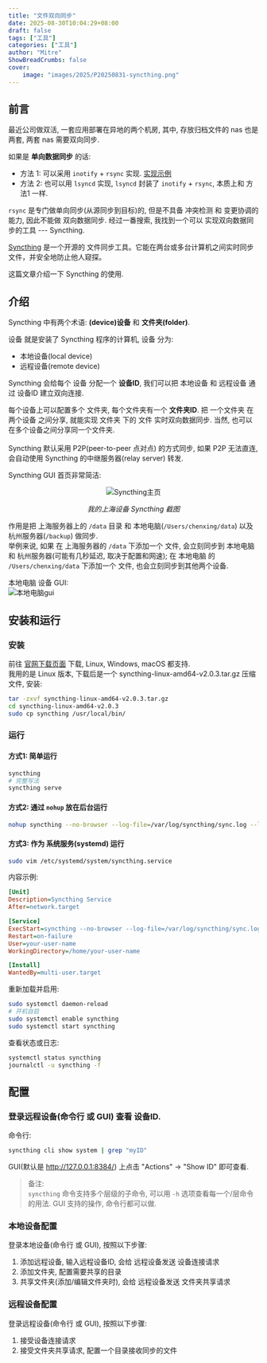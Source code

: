 ```yaml
---
title: "文件双向同步"
date: 2025-08-30T10:04:29+08:00
draft: false
tags: ["工具"]
categories: ["工具"]
author: "Mitre"
ShowBreadCrumbs: false
cover:
    image: "images/2025/P20250831-syncthing.png"
---
```


## 前言

最近公司做双活, 一套应用部署在异地的两个机房, 其中, 存放归档文件的 nas 也是两套, 两套 nas 需要双向同步.  

如果是 **单向数据同步** 的话:  
- 方法 1: 可以采用 `inotify` + `rsync` 实现. [实现示例](https://github.com/mitrecx/tool-scripts/blob/main/shell/sync_files/sync_files.sh)  
- 方法 2: 也可以用 `lsyncd` 实现, `lsyncd` 封装了 `inotify` + `rsync`, 本质上和 方法1 一样.  

`rsync` 是专门做单向同步(从源同步到目标)的, 但是不具备 冲突检测 和 变更协调的能力, 因此不能做 双向数据同步. 经过一番搜索, 我找到一个可以 实现双向数据同步的工具 --- Syncthing.   

[Syncthing](https://syncthing.net/) 是一个开源的 文件同步工具。它能在两台或多台计算机之间实时同步文件，并安全地防止他人窥探。  

这篇文章介绍一下 Syncthing 的使用.  

## 介绍  
Syncthing 中有两个术语: **(device)设备** 和 **文件夹(folder)**.  

设备 就是安装了 Syncthing 程序的计算机, 设备 分为:  
- 本地设备(local device)  
- 远程设备(remote device)    

Syncthing 会给每个 设备 分配一个 **设备ID**, 我们可以把 本地设备 和 远程设备 通过 设备ID 建立双向连接.  

每个设备上可以配置多个 文件夹, 每个文件夹有一个 **文件夹ID**. 把 一个文件夹 在 两个设备 之间分享, 就能实现 文件夹 下的 文件 实时双向数据同步. 当然, 也可以在多个设备之间分享同一个文件夹.   
<br>
Syncthing 默认采用 P2P(peer-to-peer 点对点) 的方式同步, 如果 P2P 无法直连, 会自动使用 Syncthing 的中继服务器(relay server) 转发.  

Syncthing GUI 首页非常简洁:  
<div style="text-align: center;">

![Syncthing主页](/images/2025/P20250831-syncthing-1.png)

*我的上海设备 Syncthing 截图*

</div>

作用是把 上海服务器上的 `/data` 目录 和 本地电脑(`/Users/chenxing/data`) 以及 杭州服务器(`/backup`) 做同步.  
举例来说, 如果 在 上海服务器的 `/data` 下添加一个 文件, 会立刻同步到 本地电脑 和 杭州服务器(可能有几秒延迟, 取决于配置和网速); 在 本地电脑 的 `/Users/chenxing/data` 下添加一个 文件, 也会立刻同步到其他两个设备.  

本地电脑 设备 GUI:  
![本地电脑gui](/images/2025/P20250831-syncthing-2.png)  


## 安装和运行

### 安装  
前往 [官网下载页面](https://syncthing.net/downloads/) 下载, Linux, Windows, macOS 都支持.  
我用的是 Linux 版本, 下载后是一个 syncthing-linux-amd64-v2.0.3.tar.gz 压缩文件, 安装:  
```bash
tar -zxvf syncthing-linux-amd64-v2.0.3.tar.gz
cd syncthing-linux-amd64-v2.0.3
sudo cp syncthing /usr/local/bin/
```
###  运行  

#### 方式1: 简单运行  
```bash
syncthing
# 完整写法
syncthing serve
```

#### 方式2: 通过 `nohup` 放在后台运行  
```bash
nohup syncthing --no-browser --log-file=/var/log/syncthing/sync.log --log-max-size=10485760 --log-max-old-files=5 2>&1 > /dev/null &
```

####  方式3: 作为 系统服务(systemd) 运行  
```bash
sudo vim /etc/systemd/system/syncthing.service
```
内容示例:  
```ini
[Unit]
Description=Syncthing Service
After=network.target

[Service]
ExecStart=syncthing --no-browser --log-file=/var/log/syncthing/sync.log --log-max-size=10485760 --log-max-old-files=5
Restart=on-failure
User=your-user-name
WorkingDirectory=/home/your-user-name

[Install]
WantedBy=multi-user.target
```
重新加载并启用:  
```bash
sudo systemctl daemon-reload
# 开机自启
sudo systemctl enable syncthing
sudo systemctl start syncthing
```
查看状态或日志:  
```bash
systemctl status syncthing
journalctl -u syncthing -f
```

## 配置
### 登录远程设备(命令行 或 GUI) 查看 设备ID.  
命令行: 
```bash
syncthing cli show system | grep "myID"
```
GUI(默认是 http://127.0.0.1:8384/) 上点击 "Actions" -> "Show ID" 即可查看.  

> 备注:  
> `syncthing` 命令支持多个层级的子命令, 可以用 `-h` 选项查看每一个/层命令的用法.
> GUI 支持的操作, 命令行都可以做.  

### 本地设备配置
登录本地设备(命令行 或 GUI), 按照以下步骤:   
1. 添加远程设备, 输入远程设备ID, 会给 远程设备发送 设备连接请求  
2. 添加文件夹, 配置需要共享的目录  
3. 共享文件夹(添加/编辑文件夹时), 会给 远程设备发送 文件夹共享请求  

### 远程设备配置
登录远程设备(命令行 或 GUI), 按照以下步骤:  
1. 接受设备连接请求 
2. 接受文件夹共享请求, 配置一个目录接收同步的文件
